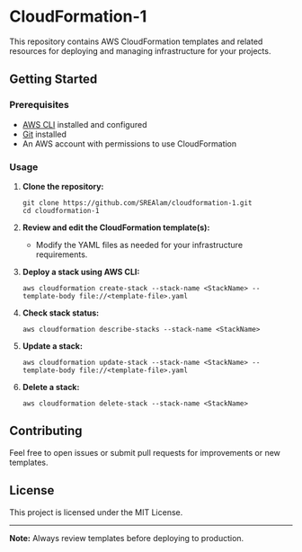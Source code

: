 # CloudFormation-1

This repository contains AWS CloudFormation templates and related resources for deploying and managing infrastructure for your projects.

## Getting Started

### Prerequisites

- [AWS CLI](https://docs.aws.amazon.com/cli/latest/userguide/getting-started-install.html) installed and configured
- [Git](https://git-scm.com/) installed
- An AWS account with permissions to use CloudFormation

### Usage

1. **Clone the repository:**
   ```
   git clone https://github.com/SREAlam/cloudformation-1.git
   cd cloudformation-1
   ```

2. **Review and edit the CloudFormation template(s):**
   - Modify the YAML files as needed for your infrastructure requirements.

3. **Deploy a stack using AWS CLI:**
   ```
   aws cloudformation create-stack --stack-name <StackName> --template-body file://<template-file>.yaml
   ```

4. **Check stack status:**
   ```
   aws cloudformation describe-stacks --stack-name <StackName>
   ```

5. **Update a stack:**
   ```
   aws cloudformation update-stack --stack-name <StackName> --template-body file://<template-file>.yaml
   ```

6. **Delete a stack:**
   ```
   aws cloudformation delete-stack --stack-name <StackName>
   ```

## Contributing

Feel free to open issues or submit pull requests for improvements or new templates.

## License

This project is licensed under the MIT License.

---

**Note:** Always review templates before deploying to production.
